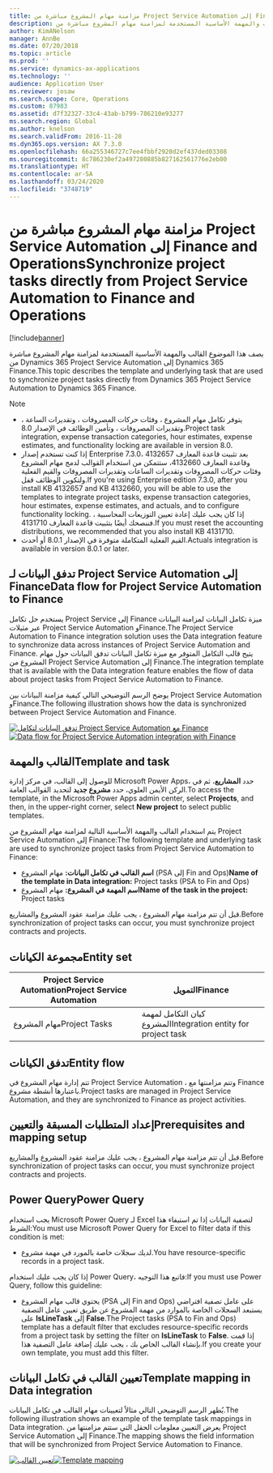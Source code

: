 ```yaml
---
title: مزامنة مهام المشروع مباشرة من Project Service Automation إلى Finance and Operations
description: يصف هذا الموضوع القالب والمهمة الأساسية المستخدمة لمزامنة مهام المشروع مباشرة من Microsoft Dynamics 365 Project Service Automation إلى Dynamics 365 Finance.
author: KimANelson
manager: AnnBe
ms.date: 07/20/2018
ms.topic: article
ms.prod: ''
ms.service: dynamics-ax-applications
ms.technology: ''
audience: Application User
ms.reviewer: josaw
ms.search.scope: Core, Operations
ms.custom: 87983
ms.assetid: d7f32327-33c4-43ab-b799-786210e93277
ms.search.region: Global
ms.author: knelson
ms.search.validFrom: 2016-11-28
ms.dyn365.ops.version: AX 7.3.0
ms.openlocfilehash: 66a255346727c7ee4fbbf2920d2ef437ded03308
ms.sourcegitcommit: 8c786230ef2a497280885b827162561776e2eb00
ms.translationtype: HT
ms.contentlocale: ar-SA
ms.lasthandoff: 03/24/2020
ms.locfileid: "3748719"
---
```

# <a name="synchronize-project-tasks-directly-from-project-service-automation-to-finance-and-operations"></a><span data-ttu-id="b2c20-103">مزامنة مهام المشروع مباشرة من Project Service Automation إلى Finance and Operations</span><span class="sxs-lookup"><span data-stu-id="b2c20-103">Synchronize project tasks directly from Project Service Automation to Finance and Operations</span></span>

[!include[banner](../includes/banner.md)]

<span data-ttu-id="b2c20-104">يصف هذا الموضوع القالب والمهمة الأساسية المستخدمة لمزامنة مهام المشروع مباشرة من Dynamics 365 Project Service Automation إلى Dynamics 365 Finance.</span><span class="sxs-lookup"><span data-stu-id="b2c20-104">This topic describes the template and underlying task that are used to synchronize project tasks directly from Dynamics 365 Project Service Automation to Dynamics 365 Finance.</span></span>

> [!NOTE]
> - <span data-ttu-id="b2c20-105">يتوفر تكامل مهام المشروع ، وفئات حركات المصروفات ، وتقديرات الساعة ، وتقديرات المصروفات ، وتأمين الوظائف في الإصدار 8.0.</span><span class="sxs-lookup"><span data-stu-id="b2c20-105">Project task integration, expense transaction categories, hour estimates, expense estimates, and functionality locking are available in version 8.0.</span></span>
> - <span data-ttu-id="b2c20-106">إذا كنت تستخدم إصدار Enterprise 7.3.0، بعد تثبيت قاعدة المعارف 4132657 وقاعدة المعارف 4132660، ستتمكن من استخدام القوالب لدمج مهام المشروع وفئات حركات المصروفات وتقديرات الساعات وتقديرات المصروفات والقيم الفعلية ولتكوين الوظائف قفل.</span><span class="sxs-lookup"><span data-stu-id="b2c20-106">If you're using Enterprise edition 7.3.0, after you install KB 4132657 and KB 4132660, you will be able to use the templates to integrate project tasks, expense transaction categories, hour estimates, expense estimates, and actuals, and to configure functionality locking.</span></span> <span data-ttu-id="b2c20-107">إذا كان يجب عليك إعادة تعيين التوزيعات المحاسبية ، فننصحك أيضًا بتثبيت قاعدة المعارف 4131710.</span><span class="sxs-lookup"><span data-stu-id="b2c20-107">If you must reset the accounting distributions, we recommended that you also install KB 4131710.</span></span>
> - <span data-ttu-id="b2c20-108">القيم الفعلية المتكاملة متوفرة في الإصدار 8.0.1 أو أحدث.</span><span class="sxs-lookup"><span data-stu-id="b2c20-108">Actuals integration is available in version 8.0.1 or later.</span></span>

## <a name="data-flow-for-project-service-automation-to-finance"></a><span data-ttu-id="b2c20-109">تدفق البيانات لـ Project Service Automation إلى Finance</span><span class="sxs-lookup"><span data-stu-id="b2c20-109">Data flow for Project Service Automation to Finance</span></span>

<span data-ttu-id="b2c20-110">يستخدم حل تكامل Project Service إلى Finance ميزة تكامل البيانات لمزامنة البيانات عبر مثيلات Project Service Automation وFinance.</span><span class="sxs-lookup"><span data-stu-id="b2c20-110">The Project Service Automation to Finance integration solution uses the Data integration feature to synchronize data across instances of Project Service Automation and Finance.</span></span> <span data-ttu-id="b2c20-111">يتيح قالب التكامل المتوفر مع ميزة تكامل البيانات تدفق البيانات حول مهام المشروع من Project Service Automation إلى Finance.</span><span class="sxs-lookup"><span data-stu-id="b2c20-111">The integration template that is available with the Data integration feature enables the flow of data about project tasks from Project Service Automation to Finance.</span></span>

<span data-ttu-id="b2c20-112">يوضح الرسم التوضيحي التالي كيفية مزامنة البيانات بين Project Service Automation وFinance.</span><span class="sxs-lookup"><span data-stu-id="b2c20-112">The following illustration shows how the data is synchronized between Project Service Automation and Finance.</span></span>

<span data-ttu-id="b2c20-113">[![تدفق البيانات لتكامل Project Service Automation مع Finance](./media/ProjectTasksFlow.png)](./media/ProjectTasksFlow.png)</span><span class="sxs-lookup"><span data-stu-id="b2c20-113">[![Data flow for Project Service Automation integration with Finance](./media/ProjectTasksFlow.png)](./media/ProjectTasksFlow.png)</span></span>

## <a name="template-and-task"></a><span data-ttu-id="b2c20-114">القالب والمهمة</span><span class="sxs-lookup"><span data-stu-id="b2c20-114">Template and task</span></span>

<span data-ttu-id="b2c20-115">للوصول إلى القالب، في مركز إدارة Microsoft Power Apps، حدد **المشاريع**، ثم في الركن الأيمن العلوي، حدد **مشروع جديد** لتحديد القوالب العامة.</span><span class="sxs-lookup"><span data-stu-id="b2c20-115">To access the template, in the Microsoft Power Apps admin center, select **Projects**, and then, in the upper-right corner, select **New project** to select public templates.</span></span>

<span data-ttu-id="b2c20-116">يتم استخدام القالب والمهمة الأساسية التالية لمزامنة مهام المشروع من Project Service Automation إلى Finance:</span><span class="sxs-lookup"><span data-stu-id="b2c20-116">The following template and underlying task are used to synchronize project tasks from Project Service Automation to Finance:</span></span>

- <span data-ttu-id="b2c20-117">**اسم القالب في تكامل البيانات:** مهام المشروع (PSA إلى Fin and Ops)</span><span class="sxs-lookup"><span data-stu-id="b2c20-117">**Name of the template in Data integration:** Project tasks (PSA to Fin and Ops)</span></span>
- <span data-ttu-id="b2c20-118">**اسم المهمة في المشروع:** مهام المشروع</span><span class="sxs-lookup"><span data-stu-id="b2c20-118">**Name of the task in the project:** Project tasks</span></span>

<span data-ttu-id="b2c20-119">قبل أن تتم مزامنة مهام المشروع ، يجب عليك مزامنة عقود المشروع والمشاريع.</span><span class="sxs-lookup"><span data-stu-id="b2c20-119">Before synchronization of project tasks can occur, you must synchronize project contracts and projects.</span></span>

## <a name="entity-set"></a><span data-ttu-id="b2c20-120">مجموعة الكيانات</span><span class="sxs-lookup"><span data-stu-id="b2c20-120">Entity set</span></span>

| <span data-ttu-id="b2c20-121">Project Service Automation</span><span class="sxs-lookup"><span data-stu-id="b2c20-121">Project Service Automation</span></span> | <span data-ttu-id="b2c20-122">التمويل</span><span class="sxs-lookup"><span data-stu-id="b2c20-122">Finance</span></span>                             |
|----------------------------|-------------------------------------|
| <span data-ttu-id="b2c20-123">مهام المشروع</span><span class="sxs-lookup"><span data-stu-id="b2c20-123">Project Tasks</span></span>              | <span data-ttu-id="b2c20-124">كيان التكامل لمهمة المشروع</span><span class="sxs-lookup"><span data-stu-id="b2c20-124">Integration entity for project task</span></span> |

## <a name="entity-flow"></a><span data-ttu-id="b2c20-125">تدفق الكيانات</span><span class="sxs-lookup"><span data-stu-id="b2c20-125">Entity flow</span></span>

<span data-ttu-id="b2c20-126">تتم إدارة مهام المشروع في Project Service Automation ، وتتم مزامنتها مع Finance باعتبارها أنشطة مشروع.</span><span class="sxs-lookup"><span data-stu-id="b2c20-126">Project tasks are managed in Project Service Automation, and they are synchronized to Finance as project activities.</span></span>

## <a name="prerequisites-and-mapping-setup"></a><span data-ttu-id="b2c20-127">إعداد المتطلبات المسبقة والتعيين</span><span class="sxs-lookup"><span data-stu-id="b2c20-127">Prerequisites and mapping setup</span></span>

<span data-ttu-id="b2c20-128">قبل أن تتم مزامنة مهام المشروع ، يجب عليك مزامنة عقود المشروع والمشاريع.</span><span class="sxs-lookup"><span data-stu-id="b2c20-128">Before synchronization of project tasks can occur, you must synchronize project contracts and projects.</span></span>

## <a name="power-query"></a><span data-ttu-id="b2c20-129">Power Query</span><span class="sxs-lookup"><span data-stu-id="b2c20-129">Power Query</span></span>

<span data-ttu-id="b2c20-130">يجب استخدام Microsoft Power Query لـ Excel لتصفية البيانات إذا تم استيفاء هذا الشرط:</span><span class="sxs-lookup"><span data-stu-id="b2c20-130">You must use Microsoft Power Query for Excel to filter data if this condition is met:</span></span>

- <span data-ttu-id="b2c20-131">لديك سجلات خاصة بالمورد في مهمة مشروع.</span><span class="sxs-lookup"><span data-stu-id="b2c20-131">You have resource-specific records in a project task.</span></span>

<span data-ttu-id="b2c20-132">إذا كان يجب عليك استخدام Power Query، فاتبع هذا التوجيه:</span><span class="sxs-lookup"><span data-stu-id="b2c20-132">If you must use Power Query, follow this guideline:</span></span>

- <span data-ttu-id="b2c20-133">يحتوي قالب مهام المشروع (PSA إلى Fin and Ops) على عامل تصفية افتراضي يستبعد السجلات الخاصة بالموارد من مهمة المشروع عن طريق تعيين عامل التصفية على **IsLineTask** إلى **False**.</span><span class="sxs-lookup"><span data-stu-id="b2c20-133">The Project tasks (PSA to Fin and Ops) template has a default filter that excludes resource-specific records from a project task by setting the filter on **IsLineTask** to **False**.</span></span> <span data-ttu-id="b2c20-134">إذا قمت بإنشاء القالب الخاص بك ، يجب عليك إضافة عامل التصفية هذا.</span><span class="sxs-lookup"><span data-stu-id="b2c20-134">If you create your own template, you must add this filter.</span></span>

## <a name="template-mapping-in-data-integration"></a><span data-ttu-id="b2c20-135">تعيين القالب في تكامل البيانات</span><span class="sxs-lookup"><span data-stu-id="b2c20-135">Template mapping in Data integration</span></span>

<span data-ttu-id="b2c20-136">يُظهر الرسم التوضيحي التالي مثالاً لتعيينات مهام القالب في تكامل البيانات.</span><span class="sxs-lookup"><span data-stu-id="b2c20-136">The following illustration shows an example of the template task mappings in Data integration.</span></span> <span data-ttu-id="b2c20-137">يعرض التعيين معلومات الحقل التي ستتم مزامنتها من Project Service Automation إلى Finance.</span><span class="sxs-lookup"><span data-stu-id="b2c20-137">The mapping shows the field information that will be synchronized from Project Service Automation to Finance.</span></span>

<span data-ttu-id="b2c20-138">[![تعيين القالب](./media/ProjectTasksMapping.png)](./media/ProjectTasksMapping.png)</span><span class="sxs-lookup"><span data-stu-id="b2c20-138">[![Template mapping](./media/ProjectTasksMapping.png)](./media/ProjectTasksMapping.png)</span></span>
